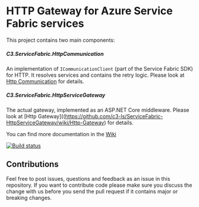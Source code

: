 # HTTP Gateway for Azure Service Fabric services

This project contains two main components:

##### C3.ServiceFabric.HttpCommunication
An implementation of `ICommunicationClient` (part of the Service Fabric SDK) for HTTP. It resolves services and contains the retry logic. Please look at [Http Communication](https://github.com/c3-ls/ServiceFabric-HttpServiceGateway/wiki/Http-Communication) for details.

##### C3.ServiceFabric.HttpServiceGateway
The actual gateway, implemented as an ASP.NET Core middleware. Please look at [Http Gateway]((https://github.com/c3-ls/ServiceFabric-HttpServiceGateway/wiki/Http-Gateway) for details.

You can find more documentation in the [Wiki](https://github.com/c3-ls/ServiceFabric-HttpServiceGateway/wiki) 

[![Build status](https://ci.appveyor.com/api/projects/status/glormo3hm3wsdwm4/branch/master?svg=true)](https://ci.appveyor.com/project/cwe1ss/servicefabric-httpservicegateway/branch/master)

## Contributions

Feel free to post issues, questions and feedback as an issue in this repository. 
If you want to contribute code please make sure you discuss the change with us before
you send the pull request if it contains major or breaking changes.
